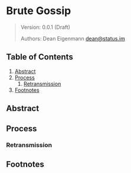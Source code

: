 # Brute Gossip

> Version: 0.0.1 (Draft)
> 
> Authors: Dean Eigenmann <dean@status.im>

## Table of Contents

1. [Abstract](#abstract)
2. [Process](#process)
    1. [Retransmission](#retransmission)
3. [Footnotes](#footnotes)


## Abstract

## Process

### Retransmission

## Footnotes
